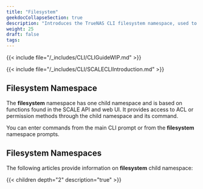 ```yaml
---
title: "Filesystem"
geekdocCollapseSection: true
description: "Introduces the TrueNAS CLI filesystem namespace, used to access the acltemplate child namespace." 
weight: 25
draft: false
tags:
---
```




{{< include file="/_includes/CLI/CLIGuideWIP.md" >}}

{{< include file="/_includes/CLI/SCALECLIIntroduction.md" >}}

## Filesystem Namespace

The **filesystem** namespace has one child namespace and is based on functions found in the SCALE API and web UI. 
It provides access to ACL or permission methods through the child namespace and its command.

You can enter commands from the main CLI prompt or from the **filesystem** namespace prompts.

## Filesystem Namespaces
The following articles provide information on **filesystem** child namespace:

{{< children depth="2" description="true" >}}
